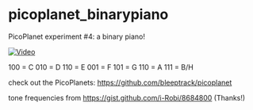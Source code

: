 # picoplanet_binarypiano

PicoPlanet experiment #4: a binary piano!

[![Video](https://img.youtube.com/vi/c3NqgCcYP1c/0.jpg)](https://www.youtube.com/watch?v=c3NqgCcYP1c)

100 = C
010 = D
110 = E
001 = F
101 = G 
110 = A
111 = B/H

check out the PicoPlanets: https://github.com/bleeptrack/picoplanet

tone frequencies from https://gist.github.com/i-Robi/8684800 (Thanks!)

